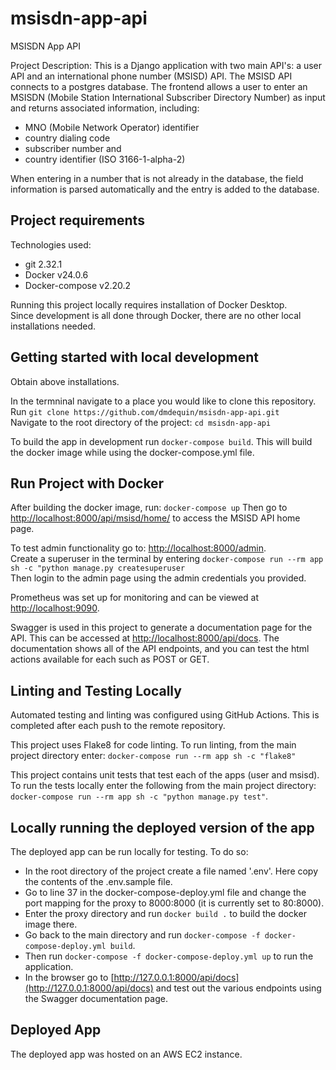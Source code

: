 # msisdn-app-api
MSISDN App API

Project Description:  This is a Django application with two main API's: a user API and an international phone number (MSISD) API.  The MSISD API connects to a postgres database. The frontend allows a user to enter an MSISDN (Mobile Station International Subscriber Directory Number) as input and returns associated information, including:
- MNO (Mobile Network Operator) identifier
- country dialing code
- subscriber number and
- country identifier (ISO 3166-1-alpha-2)

When entering in a number that is not already in the database, the field information is parsed automatically and the entry is added to the database.

## Project requirements
Technologies used:
- git 2.32.1
- Docker v24.0.6
- Docker-compose v2.20.2

Running this project locally requires installation of Docker Desktop.</br>
Since development is all done through Docker, there are no other local installations needed.

## Getting started with local development
Obtain above installations.

In the termninal navigate to a place you would like to clone this repository.<br>
Run ```git clone https://github.com/dmdequin/msisdn-app-api.git```<br>
Navigate to the root directory of the project: ```cd msisdn-app-api```

To build the app in development run ```docker-compose build```. This will build the docker image while using the docker-compose.yml file.

## Run Project with Docker
After building the docker image, run: ```docker-compose up```
Then go to [http://localhost:8000/api/msisd/home/](http://localhost:8000/api/msisd/home/) to access the MSISD API home page.

To test admin functionality go to: [http://localhost:8000/admin](http://localhost:8000/admin).<br>
Create a superuser in the terminal by entering ```docker-compose run --rm app sh -c "python manage.py createsuperuser```<br>
Then login to the admin page using the admin credentials you provided.

Prometheus was set up for monitoring and can be viewed at [http://localhost:9090](http://localhost:9090).

Swagger is used in this project to generate a documentation page for the API. This can be accessed at [http://localhost:8000/api/docs](http://localhost:8000/api/docs). The documentation shows all of the API endpoints, and you can test the html actions available for each such as POST or GET.

## Linting and Testing Locally

Automated testing and linting was configured using GitHub Actions. This is completed after each push to the remote repository.

This project uses Flake8 for code linting. To run linting, from the main project directory enter: ```docker-compose run --rm app sh -c "flake8"```

This project contains unit tests that test each of the apps (user and msisd). To run the tests locally enter the following from the main project directory: ```docker-compose run --rm app sh -c "python manage.py test"```.

## Locally running the deployed version of the app

The deployed app can be run locally for testing. To do so:
- In the root directory of the project create a file named '.env'. Here copy the contents of the .env.sample file.
- Go to line 37 in the docker-compose-deploy.yml file and change the port mapping for the proxy to 8000:8000 (it is currently set to 80:8000).
- Enter the proxy directory and run ```docker build .``` to build the docker image there.
- Go back to the main directory and run ```docker-compose -f docker-compose-deploy.yml build```.
- Then run ```docker-compose -f docker-compose-deploy.yml up``` to run the application.
- In the browser go to [http://127.0.0.1:8000/api/docs](http://127.0.0.1:8000/api/docs) and test out the various endpoints using the Swagger documentation page.


## Deployed App

The deployed app was hosted on an AWS EC2 instance.
